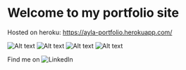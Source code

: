 # Welcome to my portfolio site

Hosted on heroku: https://ayla-portfolio.herokuapp.com/

![Alt text](https://res.cloudinary.com/dexkxkrfp/image/upload/v1638789364/personal-site/wireframes/Screen_Shot_2021-12-06_at_12.08.44_AM_ycqime.png)
![Alt text](https://res.cloudinary.com/dexkxkrfp/image/upload/v1638789374/personal-site/wireframes/Screen_Shot_2021-12-06_at_3.06.05_AM_uhkkil.png)
![Alt text](https://res.cloudinary.com/dexkxkrfp/image/upload/v1638789374/personal-site/wireframes/Screen_Shot_2021-12-06_at_3.06.28_AM_u3zakk.png)
![Alt text](https://res.cloudinary.com/dexkxkrfp/image/upload/v1638789364/personal-site/wireframes/Screen_Shot_2021-12-06_at_3.06.37_AM_n54tcv.png)

Find me on ![LinkedIn](https://www.linkedin.com/in/aylabasha/)
